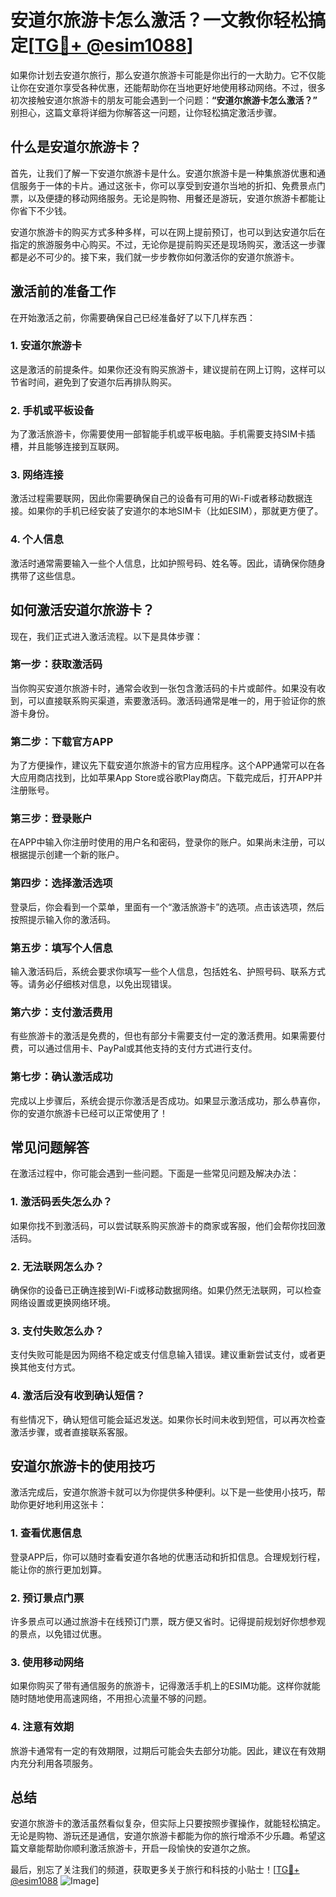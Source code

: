 # 安道尔旅游卡怎么激活？一文教你轻松搞定[[TG💪+ @esim1088](https://t.me/s/esim1088)]

如果你计划去安道尔旅行，那么安道尔旅游卡可能是你出行的一大助力。它不仅能让你在安道尔享受各种优惠，还能帮助你在当地更好地使用移动网络。不过，很多初次接触安道尔旅游卡的朋友可能会遇到一个问题：**“安道尔旅游卡怎么激活？”** 别担心，这篇文章将详细为你解答这一问题，让你轻松搞定激活步骤。

## 什么是安道尔旅游卡？

首先，让我们了解一下安道尔旅游卡是什么。安道尔旅游卡是一种集旅游优惠和通信服务于一体的卡片。通过这张卡，你可以享受到安道尔当地的折扣、免费景点门票，以及便捷的移动网络服务。无论是购物、用餐还是游玩，安道尔旅游卡都能让你省下不少钱。

安道尔旅游卡的购买方式多种多样，可以在网上提前预订，也可以到达安道尔后在指定的旅游服务中心购买。不过，无论你是提前购买还是现场购买，激活这一步骤都是必不可少的。接下来，我们就一步步教你如何激活你的安道尔旅游卡。

## 激活前的准备工作

在开始激活之前，你需要确保自己已经准备好了以下几样东西：

### 1. 安道尔旅游卡
这是激活的前提条件。如果你还没有购买旅游卡，建议提前在网上订购，这样可以节省时间，避免到了安道尔后再排队购买。

### 2. 手机或平板设备
为了激活旅游卡，你需要使用一部智能手机或平板电脑。手机需要支持SIM卡插槽，并且能够连接到互联网。

### 3. 网络连接
激活过程需要联网，因此你需要确保自己的设备有可用的Wi-Fi或者移动数据连接。如果你的手机已经安装了安道尔的本地SIM卡（比如ESIM），那就更方便了。

### 4. 个人信息
激活时通常需要输入一些个人信息，比如护照号码、姓名等。因此，请确保你随身携带了这些信息。

## 如何激活安道尔旅游卡？

现在，我们正式进入激活流程。以下是具体步骤：

### 第一步：获取激活码
当你购买安道尔旅游卡时，通常会收到一张包含激活码的卡片或邮件。如果没有收到，可以直接联系购买渠道，索要激活码。激活码通常是唯一的，用于验证你的旅游卡身份。

### 第二步：下载官方APP
为了方便操作，建议先下载安道尔旅游卡的官方应用程序。这个APP通常可以在各大应用商店找到，比如苹果App Store或谷歌Play商店。下载完成后，打开APP并注册账号。

### 第三步：登录账户
在APP中输入你注册时使用的用户名和密码，登录你的账户。如果尚未注册，可以根据提示创建一个新的账户。

### 第四步：选择激活选项
登录后，你会看到一个菜单，里面有一个“激活旅游卡”的选项。点击该选项，然后按照提示输入你的激活码。

### 第五步：填写个人信息
输入激活码后，系统会要求你填写一些个人信息，包括姓名、护照号码、联系方式等。请务必仔细核对信息，以免出现错误。

### 第六步：支付激活费用
有些旅游卡的激活是免费的，但也有部分卡需要支付一定的激活费用。如果需要付费，可以通过信用卡、PayPal或其他支持的支付方式进行支付。

### 第七步：确认激活成功
完成以上步骤后，系统会提示你激活是否成功。如果显示激活成功，那么恭喜你，你的安道尔旅游卡已经可以正常使用了！

## 常见问题解答

在激活过程中，你可能会遇到一些问题。下面是一些常见问题及解决办法：

### 1. 激活码丢失怎么办？
如果你找不到激活码，可以尝试联系购买旅游卡的商家或客服，他们会帮你找回激活码。

### 2. 无法联网怎么办？
确保你的设备已正确连接到Wi-Fi或移动数据网络。如果仍然无法联网，可以检查网络设置或更换网络环境。

### 3. 支付失败怎么办？
支付失败可能是因为网络不稳定或支付信息输入错误。建议重新尝试支付，或者更换其他支付方式。

### 4. 激活后没有收到确认短信？
有些情况下，确认短信可能会延迟发送。如果你长时间未收到短信，可以再次检查激活步骤，或者直接联系客服。

## 安道尔旅游卡的使用技巧

激活完成后，安道尔旅游卡就可以为你提供多种便利。以下是一些使用小技巧，帮助你更好地利用这张卡：

### 1. 查看优惠信息
登录APP后，你可以随时查看安道尔各地的优惠活动和折扣信息。合理规划行程，能让你的旅行更加划算。

### 2. 预订景点门票
许多景点可以通过旅游卡在线预订门票，既方便又省时。记得提前规划好你想参观的景点，以免错过优惠。

### 3. 使用移动网络
如果你购买了带有通信服务的旅游卡，记得激活手机上的ESIM功能。这样你就能随时随地使用高速网络，不用担心流量不够的问题。

### 4. 注意有效期
旅游卡通常有一定的有效期限，过期后可能会失去部分功能。因此，建议在有效期内充分利用各项服务。

## 总结

安道尔旅游卡的激活虽然看似复杂，但实际上只要按照步骤操作，就能轻松搞定。无论是购物、游玩还是通信，安道尔旅游卡都能为你的旅行增添不少乐趣。希望这篇文章能帮助你顺利激活旅游卡，开启一段愉快的安道尔之旅。

最后，别忘了关注我们的频道，获取更多关于旅行和科技的小贴士！[[TG💪+ @esim1088](https://t.me/s/esim1088) ![Image](https://i.postimg.cc/4NQfJmqS/Snipaste-2025-05-13-00-14-12.png)]